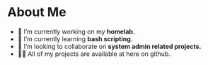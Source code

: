 <h1 align= "Left">About Me</h1>

- 🔭 I’m currently working on my **homelab.**
- 🌱 I’m currently learning **bash scripting.**
- 👯 I’m looking to collaborate on **system admin related projects.**
- 👨‍💻 All of my projects are available at here on github.
</p>
